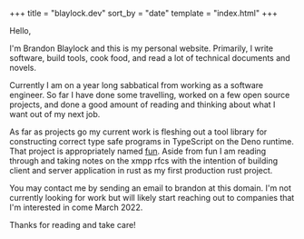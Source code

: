 +++
title = "blaylock.dev"
sort_by = "date"
template = "index.html"
+++

Hello,

I'm Brandon Blaylock and this is my personal website. Primarily, I write software, build tools, cook food, and read a lot of technical documents and novels.

Currently I am on a year long sabbatical from working as a software engineer. So far I have done some travelling, worked on a few open source projects, and done a good amount of reading and thinking about what I want out of my next job.

As far as projects go my current work is fleshing out a tool library for constructing correct type safe programs in TypeScript on the Deno runtime. That project is appropriately named [fun](https://github.com/nullpub/fun). Aside from fun I am reading through and taking notes on the xmpp rfcs with the intention of building client and server application in rust as my first production rust project.

You may contact me by sending an email to brandon at this domain. I'm not currently looking for work but will likely start reaching out to companies that I'm interested in come March 2022.

Thanks for reading and take care!
